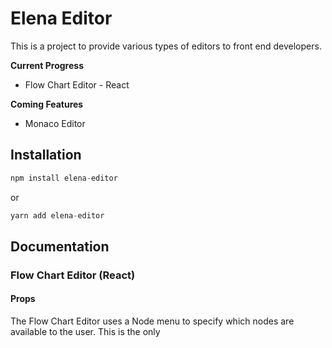 # Elena Editor

This is a project to provide various types of editors to front end developers.

**Current Progress**

- Flow Chart Editor - React

**Coming Features**

- Monaco Editor

## Installation

```js
npm install elena-editor
```

or

```js
yarn add elena-editor
```

## Documentation

### Flow Chart Editor (React)

#### Props

The Flow Chart Editor uses a Node menu to specify which nodes are available to the user. This is the only
